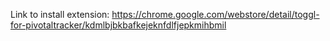 Link to install extension: 
https://chrome.google.com/webstore/detail/toggl-for-pivotaltracker/kdmlbjbkbafkejeknfdlfjepkmihbmil